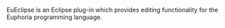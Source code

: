 EuEclipse is an Eclipse plug-in which provides editing functionality for the Euphoria programming language.